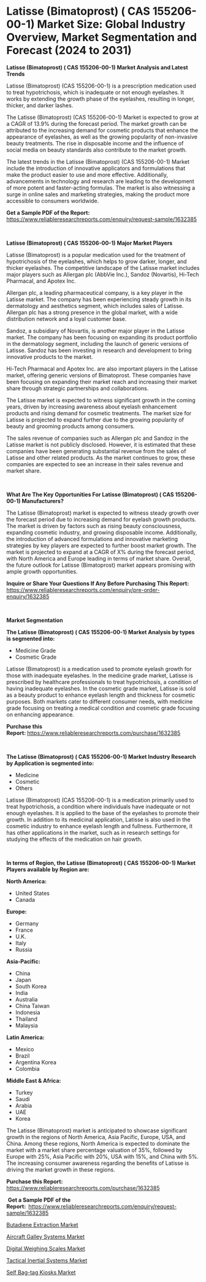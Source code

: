 <p><h1>Latisse (Bimatoprost) ( CAS 155206-00-1) Market Size: Global Industry Overview, Market Segmentation and Forecast (2024 to 2031)</h1></p><p><strong>Latisse (Bimatoprost) ( CAS 155206-00-1) Market Analysis and Latest Trends</strong></p>
<p><p>Latisse (Bimatoprost) (CAS 155206-00-1) is a prescription medication used to treat hypotrichosis, which is inadequate or not enough eyelashes. It works by extending the growth phase of the eyelashes, resulting in longer, thicker, and darker lashes. </p><p>The Latisse (Bimatoprost) (CAS 155206-00-1) Market is expected to grow at a CAGR of 13.9% during the forecast period. The market growth can be attributed to the increasing demand for cosmetic products that enhance the appearance of eyelashes, as well as the growing popularity of non-invasive beauty treatments. The rise in disposable income and the influence of social media on beauty standards also contribute to the market growth.</p><p>The latest trends in the Latisse (Bimatoprost) (CAS 155206-00-1) Market include the introduction of innovative applicators and formulations that make the product easier to use and more effective. Additionally, advancements in technology and research are leading to the development of more potent and faster-acting formulas. The market is also witnessing a surge in online sales and marketing strategies, making the product more accessible to consumers worldwide.</p></p>
<p><strong>Get a Sample PDF of the Report:&nbsp;</strong> <a href="https://www.reliableresearchreports.com/enquiry/request-sample/1632385">https://www.reliableresearchreports.com/enquiry/request-sample/1632385</a></p>
<p>&nbsp;</p>
<p><strong>Latisse (Bimatoprost) ( CAS 155206-00-1) Major Market Players</strong></p>
<p><p>Latisse (Bimatoprost) is a popular medication used for the treatment of hypotrichosis of the eyelashes, which helps to grow darker, longer, and thicker eyelashes. The competitive landscape of the Latisse market includes major players such as Allergan plc (AbbVie Inc.), Sandoz (Novartis), Hi-Tech Pharmacal, and Apotex Inc.</p><p>Allergan plc, a leading pharmaceutical company, is a key player in the Latisse market. The company has been experiencing steady growth in its dermatology and aesthetics segment, which includes sales of Latisse. Allergan plc has a strong presence in the global market, with a wide distribution network and a loyal customer base.</p><p>Sandoz, a subsidiary of Novartis, is another major player in the Latisse market. The company has been focusing on expanding its product portfolio in the dermatology segment, including the launch of generic versions of Latisse. Sandoz has been investing in research and development to bring innovative products to the market.</p><p>Hi-Tech Pharmacal and Apotex Inc. are also important players in the Latisse market, offering generic versions of Bimatoprost. These companies have been focusing on expanding their market reach and increasing their market share through strategic partnerships and collaborations.</p><p>The Latisse market is expected to witness significant growth in the coming years, driven by increasing awareness about eyelash enhancement products and rising demand for cosmetic treatments. The market size for Latisse is projected to expand further due to the growing popularity of beauty and grooming products among consumers.</p><p>The sales revenue of companies such as Allergan plc and Sandoz in the Latisse market is not publicly disclosed. However, it is estimated that these companies have been generating substantial revenue from the sales of Latisse and other related products. As the market continues to grow, these companies are expected to see an increase in their sales revenue and market share.</p></p>
<p>&nbsp;</p>
<p><strong>What Are The Key Opportunities For Latisse (Bimatoprost) ( CAS 155206-00-1) Manufacturers?</strong></p>
<p><p>The Latisse (Bimatoprost) market is expected to witness steady growth over the forecast period due to increasing demand for eyelash growth products. The market is driven by factors such as rising beauty consciousness, expanding cosmetic industry, and growing disposable income. Additionally, the introduction of advanced formulations and innovative marketing strategies by key players are expected to further boost market growth. The market is projected to expand at a CAGR of X% during the forecast period, with North America and Europe leading in terms of market share. Overall, the future outlook for Latisse (Bimatoprost) market appears promising with ample growth opportunities.</p></p>
<p><strong>Inquire or Share Your Questions If Any Before Purchasing This Report:</strong> <a href="https://www.reliableresearchreports.com/enquiry/pre-order-enquiry/1632385">https://www.reliableresearchreports.com/enquiry/pre-order-enquiry/1632385</a></p>
<p>&nbsp;</p>
<p><strong>Market Segmentation</strong></p>
<p><strong>The Latisse (Bimatoprost) ( CAS 155206-00-1) Market Analysis by types is segmented into:</strong></p>
<p><ul><li>Medicine Grade</li><li>Cosmetic Grade</li></ul></p>
<p><p>Latisse (Bimatoprost) is a medication used to promote eyelash growth for those with inadequate eyelashes. In the medicine grade market, Latisse is prescribed by healthcare professionals to treat hypotrichosis, a condition of having inadequate eyelashes. In the cosmetic grade market, Latisse is sold as a beauty product to enhance eyelash length and thickness for cosmetic purposes. Both markets cater to different consumer needs, with medicine grade focusing on treating a medical condition and cosmetic grade focusing on enhancing appearance.</p></p>
<p><strong>Purchase this Report:&nbsp;</strong><a href="https://www.reliableresearchreports.com/purchase/1632385">https://www.reliableresearchreports.com/purchase/1632385</a></p>
<p>&nbsp;</p>
<p><strong>The Latisse (Bimatoprost) ( CAS 155206-00-1) Market Industry Research by Application is segmented into:</strong></p>
<p><ul><li>Medicine</li><li>Cosmetic</li><li>Others</li></ul></p>
<p><p>Latisse (Bimatoprost) (CAS 155206-00-1) is a medication primarily used to treat hypotrichosis, a condition where individuals have inadequate or not enough eyelashes. It is applied to the base of the eyelashes to promote their growth. In addition to its medicinal application, Latisse is also used in the cosmetic industry to enhance eyelash length and fullness. Furthermore, it has other applications in the market, such as in research settings for studying the effects of the medication on hair growth.</p></p>
<p>&nbsp;</p>
<p><strong>In terms of Region, the Latisse (Bimatoprost) ( CAS 155206-00-1) Market Players available by Region are:</strong></p>
<p>
    <p> <strong> North America: </strong>
        <ul>
            <li>United States</li>
            <li>Canada</li>
        </ul>
        </p> 
    <p> <strong> Europe: </strong>
        <ul>
            <li>Germany</li>
            <li>France</li>
            <li>U.K.</li>
            <li>Italy</li>
            <li>Russia</li>
        </ul>
        </p> 
    <p> <strong> Asia-Pacific: </strong>
        <ul>
            <li>China</li>
            <li>Japan</li>
            <li>South Korea</li>
            <li>India</li>
            <li>Australia</li>
            <li>China Taiwan</li>
            <li>Indonesia</li>
            <li>Thailand</li>
            <li>Malaysia</li>
        </ul>
        </p> 
    <p> <strong> Latin America: </strong>
        <ul>
            <li>Mexico</li>
            <li>Brazil</li>
            <li>Argentina Korea</li>
            <li>Colombia</li>
        </ul>
        </p> 
    <p> <strong> Middle East & Africa: </strong>
        <ul>
            <li>Turkey</li>
            <li>Saudi</li>
            <li>Arabia</li>
            <li>UAE</li>
            <li>Korea</li>
        </ul>
    </p>
    </p>
<p><p>The Latisse (Bimatoprost) market is anticipated to showcase significant growth in the regions of North America, Asia Pacific, Europe, USA, and China. Among these regions, North America is expected to dominate the market with a market share percentage valuation of 35%, followed by Europe with 25%, Asia Pacific with 20%, USA with 15%, and China with 5%. The increasing consumer awareness regarding the benefits of Latisse is driving the market growth in these regions.</p></p>
<p><strong>Purchase this Report: </strong><a href="https://www.reliableresearchreports.com/purchase/1632385">https://www.reliableresearchreports.com/purchase/1632385</a></p>
<p>&nbsp;<strong>Get a Sample PDF of the Report:&nbsp;&nbsp;</strong><a href="https://www.reliableresearchreports.com/enquiry/request-sample/1632385">https://www.reliableresearchreports.com/enquiry/request-sample/1632385</a></p>
<p><strong></strong></p>
<p><p><a href="https://view.publitas.com/reportprime-1/decoding-the-butadiene-extraction-market-a-deep-dive-into-the-latest-market-trends-market-segmentation-and-competitive-analysis/">Butadiene Extraction Market</a></p><p><a href="https://summer-dogwood-3e9.notion.site/Aircraft-Galley-Systems-Market-Research-Report-Unlocks-Analysis-on-the-Market-Financial-Status-Mark-1cf24aaa2bdf4d0ba4ac31644f47b310">Aircraft Galley Systems Market</a></p><p><a href="https://view.publitas.com/reportprime-1/digital-weighing-scales-market-analysis-and-market-size-global-industry-overview-market-segmentation-and-forecast-2024-to-2031/">Digital Weighing Scales Market</a></p><p><a href="https://forested-sushi-9b0.notion.site/Tactical-Inertial-Systems-Market-Size-and-Examines-its-Market-Scope-with-a-Primary-Focus-on-Growth-a5ae0e25986340c39f7d811542514990">Tactical Inertial Systems Market</a></p><p><a href="https://lydian-appliance-61d.notion.site/Self-Bag-tag-Kiosks-Market-Challenges-Opportunities-and-Growth-Drivers-and-Major-Market-Players-f-b364d6f66f604531bea296e1659155cf">Self Bag-tag Kiosks Market</a></p></p>